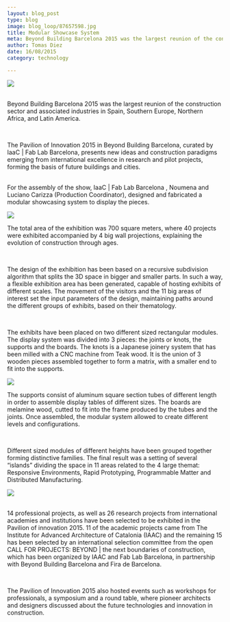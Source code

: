 ```yaml
---
layout: blog_post
type: blog
image: blog_loop/87657598.jpg
title: Modular Showcase System
meta: Beyond Building Barcelona 2015 was the largest reunion of the construction sector and associated industries in Spain, Southern Europe, Northern Africa, and Latin America. The Pavilion of Innovation 2015 in Beyond Building Barcelona, curated by IaaC | Fab Lab Barcelona, presents new ideas and construction paradigms emerging from international excellence in research and pilot projects, forming the basis of future buildings and cities.
author: Tomas Diez
date: 16/08/2015
category: technology

---
```

  

<img src="{{site.baseurl}}{{ site.url }}/img/blog/modular_showcase_system/1.jpg">
<br><br>

Beyond Building Barcelona 2015 was the largest reunion of the construction sector and associated industries in Spain, Southern Europe, Northern Africa, and Latin America.                                                       

<br>

The Pavilion of Innovation 2015 in Beyond Building Barcelona, curated by IaaC | Fab Lab Barcelona, presents new ideas and construction paradigms emerging from international excellence in research and pilot projects, forming the basis of future buildings and cities.
<br><br>

For the assembly of the show, IaaC | Fab Lab Barcelona , Noumena and Luciano Carizza (Production Coordinator), designed and fabricated a modular showcasing system to display the pieces.

<img src="{{site.baseurl}}{{ site.url }}/img/blog/modular_showcase_system/2.jpg">

The total area of the exhibition was 700 square meters, where 40 projects were exhibited accompanied by 4 big wall projections, explaining the evolution of construction through ages.

<br>

The design of the exhibition has been based on a recursive subdivision algorithm that splits the 3D space in bigger and smaller parts. In such a way, a flexible exhibition area has been generated, capable of hosting exhibits of different scales. The movement of the visitors and the 11 big areas of interest set the input parameters of the design, maintaining paths around the different groups of exhibits, based on their thematology.

<br>

The exhibits have been placed on two different sized rectangular modules.  The display system was divided into 3 pieces: the joints or knots, the supports and the boards. The knots is a Japanese joinery system that has been milled with a CNC machine from Teak wood. It is the union of 3 wooden pieces assembled together to form a matrix, with a smaller end to fit into the supports.

<img src="{{site.baseurl}}{{ site.url }}/img/blog/modular_showcase_system/3.jpg">


The supports consist of aluminum square section tubes of different length in order to assemble display tables of different sizes. The boards are melamine wood, cutted to fit into the frame produced by the tubes and the joints. Once assembled, the modular system allowed to create different levels and configurations.

<br>

Different sized modules of different heights have been grouped together forming distinctive families. The final result was a setting of several “islands” dividing the space in 11 areas related to the 4 large themat: Responsive Environments, Rapid Prototyping, Programmable Matter and Distributed Manufacturing.

<img src="{{site.baseurl}}{{ site.url }}/img/blog/modular_showcase_system/4.jpg">
<br><br>


14 professional projects, as well as 26 research projects from international academies and institutions have been selected to be exhibited in the Pavilion of innovation 2015. 11 of the academic projects came from The Institute for Advanced Architecture of Catalonia (IAAC) and the remaining 15 has been selected by an international selection committee from the open CALL FOR PROJECTS: BEYOND | the next boundaries of construction, which has been organized by IAAC and Fab Lab Barcelona, in partnership with Beyond Building Barcelona and Fira de Barcelona.

<br>

The Pavilion of Innovation 2015 also hosted events such as workshops for professionals, a symposium and a round table, where pioneer architects and designers discussed about the future technologies and innovation in construction.